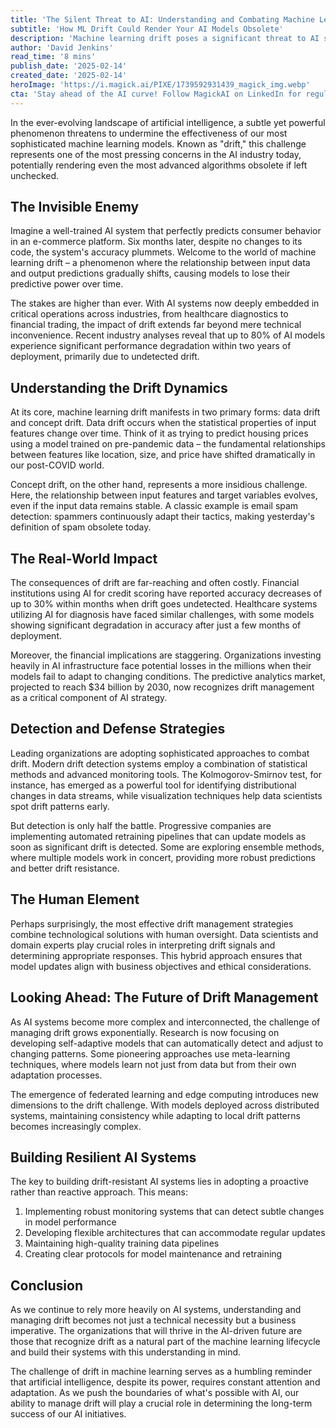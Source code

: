 ```yaml
---
title: 'The Silent Threat to AI: Understanding and Combating Machine Learning Drift'
subtitle: 'How ML Drift Could Render Your AI Models Obsolete'
description: 'Machine learning drift poses a significant threat to AI systems, causing up to 80% of models to experience performance degradation within two years. This article explores the types of drift, their impact across industries, and strategies for detection and management to ensure long-term AI success.'
author: 'David Jenkins'
read_time: '8 mins'
publish_date: '2025-02-14'
created_date: '2025-02-14'
heroImage: 'https://i.magick.ai/PIXE/1739592931439_magick_img.webp'
cta: 'Stay ahead of the AI curve! Follow MagickAI on LinkedIn for regular insights into challenges like ML drift and the latest developments shaping the future of artificial intelligence.'
---
```


In the ever-evolving landscape of artificial intelligence, a subtle yet powerful phenomenon threatens to undermine the effectiveness of our most sophisticated machine learning models. Known as "drift," this challenge represents one of the most pressing concerns in the AI industry today, potentially rendering even the most advanced algorithms obsolete if left unchecked.

## The Invisible Enemy

Imagine a well-trained AI system that perfectly predicts consumer behavior in an e-commerce platform. Six months later, despite no changes to its code, the system's accuracy plummets. Welcome to the world of machine learning drift – a phenomenon where the relationship between input data and output predictions gradually shifts, causing models to lose their predictive power over time.

The stakes are higher than ever. With AI systems now deeply embedded in critical operations across industries, from healthcare diagnostics to financial trading, the impact of drift extends far beyond mere technical inconvenience. Recent industry analyses reveal that up to 80% of AI models experience significant performance degradation within two years of deployment, primarily due to undetected drift.

## Understanding the Drift Dynamics

At its core, machine learning drift manifests in two primary forms: data drift and concept drift. Data drift occurs when the statistical properties of input features change over time. Think of it as trying to predict housing prices using a model trained on pre-pandemic data – the fundamental relationships between features like location, size, and price have shifted dramatically in our post-COVID world.

Concept drift, on the other hand, represents a more insidious challenge. Here, the relationship between input features and target variables evolves, even if the input data remains stable. A classic example is email spam detection: spammers continuously adapt their tactics, making yesterday's definition of spam obsolete today.

## The Real-World Impact

The consequences of drift are far-reaching and often costly. Financial institutions using AI for credit scoring have reported accuracy decreases of up to 30% within months when drift goes undetected. Healthcare systems utilizing AI for diagnosis have faced similar challenges, with some models showing significant degradation in accuracy after just a few months of deployment.

Moreover, the financial implications are staggering. Organizations investing heavily in AI infrastructure face potential losses in the millions when their models fail to adapt to changing conditions. The predictive analytics market, projected to reach $34 billion by 2030, now recognizes drift management as a critical component of AI strategy.

## Detection and Defense Strategies

Leading organizations are adopting sophisticated approaches to combat drift. Modern drift detection systems employ a combination of statistical methods and advanced monitoring tools. The Kolmogorov-Smirnov test, for instance, has emerged as a powerful tool for identifying distributional changes in data streams, while visualization techniques help data scientists spot drift patterns early.

But detection is only half the battle. Progressive companies are implementing automated retraining pipelines that can update models as soon as significant drift is detected. Some are exploring ensemble methods, where multiple models work in concert, providing more robust predictions and better drift resistance.

## The Human Element

Perhaps surprisingly, the most effective drift management strategies combine technological solutions with human oversight. Data scientists and domain experts play crucial roles in interpreting drift signals and determining appropriate responses. This hybrid approach ensures that model updates align with business objectives and ethical considerations.

## Looking Ahead: The Future of Drift Management

As AI systems become more complex and interconnected, the challenge of managing drift grows exponentially. Research is now focusing on developing self-adaptive models that can automatically detect and adjust to changing patterns. Some pioneering approaches use meta-learning techniques, where models learn not just from data but from their own adaptation processes.

The emergence of federated learning and edge computing introduces new dimensions to the drift challenge. With models deployed across distributed systems, maintaining consistency while adapting to local drift patterns becomes increasingly complex.

## Building Resilient AI Systems

The key to building drift-resistant AI systems lies in adopting a proactive rather than reactive approach. This means:

1. Implementing robust monitoring systems that can detect subtle changes in model performance
2. Developing flexible architectures that can accommodate regular updates
3. Maintaining high-quality training data pipelines
4. Creating clear protocols for model maintenance and retraining

## Conclusion

As we continue to rely more heavily on AI systems, understanding and managing drift becomes not just a technical necessity but a business imperative. The organizations that will thrive in the AI-driven future are those that recognize drift as a natural part of the machine learning lifecycle and build their systems with this understanding in mind.

The challenge of drift in machine learning serves as a humbling reminder that artificial intelligence, despite its power, requires constant attention and adaptation. As we push the boundaries of what's possible with AI, our ability to manage drift will play a crucial role in determining the long-term success of our AI initiatives.